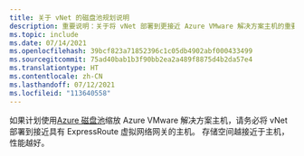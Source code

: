 ```yaml
---
title: 关于 vNet 的磁盘池规划说明
description: 重要说明：关于将 vNet 部署到更接近 Azure VMware 解决方案主机的重要性。
ms.topic: include
ms.date: 07/14/2021
ms.openlocfilehash: 39bcf823a71852396c1c05db4902abf000433499
ms.sourcegitcommit: 75ad40bab1b3f90bb2ea2a489f8875d4b2da57e4
ms.translationtype: HT
ms.contentlocale: zh-CN
ms.lasthandoff: 07/12/2021
ms.locfileid: "113640558"
---
```

如果计划使用[Azure 磁盘池](../../virtual-machines/disks-pools.md)缩放 Azure VMware 解决方案主机，请务必将 vNet 部署到接近具有 ExpressRoute 虚拟网络网关的主机。  存储空间越接近于主机，性能越好。